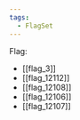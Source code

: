 ```yaml
---
tags:
  - FlagSet
---
```

Flag:
- [[flag_3]]
- [[flag_12112]]
- [[flag_12108]]
- [[flag_12106]]
- [[flag_12107]]
